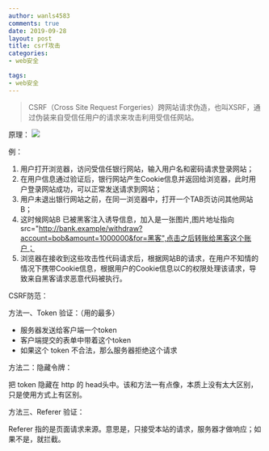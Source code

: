 ```yaml
---
author: wanls4583
comments: true
date: 2019-09-28
layout: post
title: csrf攻击
categories:
- web安全

tags:
- web安全
---
```


>CSRF（Cross Site Request Forgeries）跨网站请求伪造，也叫XSRF，通过伪装来自受信任用户的请求来攻击利用受信任网站。

原理：
![](https://wanls4583.github.io/images/posts/web安全/csrf攻击.jpg)

例：
1. 用户打开浏览器，访问受信任银行网站，输入用户名和密码请求登录网站；
2. 在用户信息通过验证后，银行网站产生Cookie信息并返回给浏览器，此时用户登录网站成功，可以正常发送请求到网站；
3. 用户未退出银行网站之前，在同一浏览器中，打开一个TAB页访问其他网站B；
4. 这时候网站B 已被黑客注入诱导信息，加入是一张图片,图片地址指向src="http://bank.example/withdraw?account=bob&amount=1000000&for=黑客",点击之后转账给黑客这个账户；
5. 浏览器在接收到这些攻击性代码请求后，根据网站B的请求，在用户不知情的情况下携带Cookie信息，根据用户的Cookie信息以C的权限处理该请求，导致来自黑客请求恶意代码被执行。 

CSRF防范：

方法一、Token 验证：（用的最多）

- 服务器发送给客户端一个token
- 客户端提交的表单中带着这个token
- 如果这个 token 不合法，那么服务器拒绝这个请求

方法二：隐藏令牌：

把 token 隐藏在 http 的 head头中。该和方法一有点像，本质上没有太大区别，只是使用方式上有区别。

方法三、Referer 验证：

Referer 指的是页面请求来源。意思是，只接受本站的请求，服务器才做响应；如果不是，就拦截。